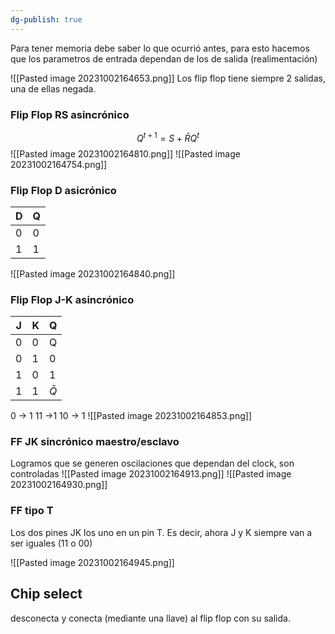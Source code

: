```yaml
---
dg-publish: true
---
```

Para tener memoria debe saber lo que ocurrió antes, para esto hacemos que los parametros de entrada dependan de los de salida (realimentación)

![[Pasted image 20231002164653.png]]
Los flip flop tiene siempre 2 salidas, una de ellas negada.
### Flip Flop RS asincrónico
$$Q^{t+1}=S+ \bar{R} Q^t$$
![[Pasted image 20231002164810.png]]
![[Pasted image 20231002164754.png]]
### Flip Flop D asicrónico
| D   | Q   |
| --- | --- |
| 0   | 0   |
| 1    |1     |
![[Pasted image 20231002164840.png]]
### Flip Flop J-K asincrónico 
| J   | K   | Q   |
| --- | --- | --- |
| 0   | 0   | Q   |
| 0   | 1   | 0   |
| 1   | 0   | 1   |
| 1    | 1    |$\bar{Q}$     |
0 -> 1 
11 ->1
10 -> 1
![[Pasted image 20231002164853.png]]
### FF JK sincrónico maestro/esclavo
Logramos que se generen oscilaciones que dependan del clock, son controladas
![[Pasted image 20231002164913.png]]
![[Pasted image 20231002164930.png]]
### FF tipo T
Los dos pines JK los uno en un pin T. Es decir, ahora J y K siempre van a ser iguales (11 o 00)

![[Pasted image 20231002164945.png]]
## Chip select
desconecta y conecta (mediante una llave) al flip flop con su salida.
